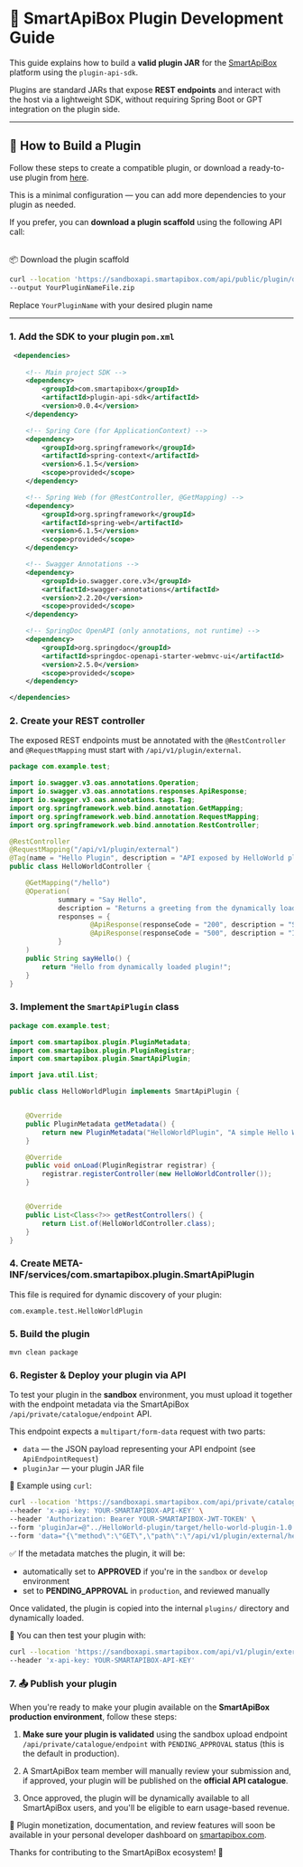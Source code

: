 # 🧩 SmartApiBox Plugin Development Guide

This guide explains how to build a **valid plugin JAR** for the [SmartApiBox](https://smartapibox.com) platform using the `plugin-api-sdk`.

Plugins are standard JARs that expose **REST endpoints** and interact with the host via a lightweight SDK, without requiring Spring Boot or GPT integration on the plugin side.

---

## 🚀 How to Build a Plugin

Follow these steps to create a compatible plugin, or download a ready-to-use plugin from [here](https://github.com/IzzOnLineV2/plugin_example).

This is a minimal configuration — you can add more dependencies to your plugin as needed.

If you prefer, you can **download a plugin scaffold** using the following API call:  
<br>

📦 Download the plugin scaffold
```bash
curl --location 'https://sandboxapi.smartapibox.com/api/public/plugin/download?pluginName=YourPluginName' \
--output YourPluginNameFile.zip
```
Replace `YourPluginName` with your desired plugin name


---

### 1. Add the SDK to your plugin `pom.xml`

```xml
 <dependencies>
    
    <!-- Main project SDK -->
    <dependency>
        <groupId>com.smartapibox</groupId>
        <artifactId>plugin-api-sdk</artifactId>
        <version>0.0.4</version>
    </dependency>

    <!-- Spring Core (for ApplicationContext) -->
    <dependency>
        <groupId>org.springframework</groupId>
        <artifactId>spring-context</artifactId>
        <version>6.1.5</version>
        <scope>provided</scope>
    </dependency>

    <!-- Spring Web (for @RestController, @GetMapping) -->
    <dependency>
        <groupId>org.springframework</groupId>
        <artifactId>spring-web</artifactId>
        <version>6.1.5</version>
        <scope>provided</scope>
    </dependency>

    <!-- Swagger Annotations -->
    <dependency>
        <groupId>io.swagger.core.v3</groupId>
        <artifactId>swagger-annotations</artifactId>
        <version>2.2.20</version>
        <scope>provided</scope>
    </dependency>

    <!-- SpringDoc OpenAPI (only annotations, not runtime) -->
    <dependency>
        <groupId>org.springdoc</groupId>
        <artifactId>springdoc-openapi-starter-webmvc-ui</artifactId>
        <version>2.5.0</version>
        <scope>provided</scope>
    </dependency>

</dependencies>
```
### 2. Create your REST controller
The exposed REST endpoints must be annotated with the `@RestController` and `@RequestMapping` must start with `/api/v1/plugin/external`.

```java
package com.example.test;

import io.swagger.v3.oas.annotations.Operation;
import io.swagger.v3.oas.annotations.responses.ApiResponse;
import io.swagger.v3.oas.annotations.tags.Tag;
import org.springframework.web.bind.annotation.GetMapping;
import org.springframework.web.bind.annotation.RequestMapping;
import org.springframework.web.bind.annotation.RestController;

@RestController
@RequestMapping("/api/v1/plugin/external")
@Tag(name = "Hello Plugin", description = "API exposed by HelloWorld plugin")
public class HelloWorldController {

    @GetMapping("/hello")
    @Operation(
            summary = "Say Hello",
            description = "Returns a greeting from the dynamically loaded plugin",
            responses = {
                    @ApiResponse(responseCode = "200", description = "Successful response"),
                    @ApiResponse(responseCode = "500", description = "Internal error")
            }
    )
    public String sayHello() {
        return "Hello from dynamically loaded plugin!";
    }
}

```
### 3. Implement the `SmartApiPlugin` class
```java
package com.example.test;

import com.smartapibox.plugin.PluginMetadata;
import com.smartapibox.plugin.PluginRegistrar;
import com.smartapibox.plugin.SmartApiPlugin;

import java.util.List;

public class HelloWorldPlugin implements SmartApiPlugin {


    @Override
    public PluginMetadata getMetadata() {
        return new PluginMetadata("HelloWorldPlugin", "A simple Hello World plugin", "1.0.0", "Stefania", "/api/v1/plugin/external/hello", PluginMetadata.HttpMethod.GET);
    }

    @Override
    public void onLoad(PluginRegistrar registrar) {
        registrar.registerController(new HelloWorldController());
    }


    @Override
    public List<Class<?>> getRestControllers() {
        return List.of(HelloWorldController.class);
    }
}
```
### 4. Create META-INF/services/com.smartapibox.plugin.SmartApiPlugin
This file is required for dynamic discovery of your plugin:
```text
com.example.test.HelloWorldPlugin
```

### 5. Build the plugin
```mvn
mvn clean package
```

### 6. Register & Deploy your plugin via API

To test your plugin in the **sandbox** environment, you must upload it together with the endpoint metadata via the SmartApiBox `/api/private/catalogue/endpoint` API.

This endpoint expects a `multipart/form-data` request with two parts:

- `data` — the JSON payload representing your API endpoint (see `ApiEndpointRequest`)
- `pluginJar` — your plugin JAR file

🧾 Example using `curl`:

```bash
curl --location 'https://sandboxapi.smartapibox.com/api/private/catalogue/endpoint' \
--header 'x-api-key: YOUR-SMARTAPIBOX-API-KEY' \
--header 'Authorization: Bearer YOUR-SMARTAPIBOX-JWT-TOKEN' \
--form 'pluginJar=@"../HelloWorld-plugin/target/hello-world-plugin-1.0.0.jar"' \
--form 'data="{\"method\":\"GET\",\"path\":\"/api/v1/plugin/external/hello\",\"headers\":[{\"name\":\"x-api-key\",\"value\":\"REQUIRED\",\"description\":null}],\"example\":\"example string\",\"name\":\"name string\",\"requiresAuth\":false,\"consumes\":\"application/json\",\"tags\":[\"NO GPT REQUIRED\"],\"categoryIds\":[6],\"description\":\"descrizione\"}";type=application/json'
```

✅ If the metadata matches the plugin, it will be:
- automatically set to **APPROVED** if you're in the `sandbox` or `develop` environment
- set to **PENDING_APPROVAL** in `production`, and reviewed manually

Once validated, the plugin is copied into the internal `plugins/` directory and dynamically loaded.

🧪 You can then test your plugin with:

```bash
curl --location 'https://sandboxapi.smartapibox.com/api/v1/plugin/external/hello' \
--header 'x-api-key: YOUR-SMARTAPIBOX-API-KEY'
```

### 7. 📤 Publish your plugin

When you're ready to make your plugin available on the **SmartApiBox production environment**, follow these steps:

1. **Make sure your plugin is validated** using the sandbox upload endpoint `/api/private/catalogue/endpoint` with `PENDING_APPROVAL` status (this is the default in production).

2. A SmartApiBox team member will manually review your submission and, if approved, your plugin will be published on the **official API catalogue**.

3. Once approved, the plugin will be dynamically available to all SmartApiBox users, and you'll be eligible to earn usage-based revenue.

📨 Plugin monetization, documentation, and review features will soon be available in your personal developer dashboard on [smartapibox.com](https://smartapibox.com).

Thanks for contributing to the SmartApiBox ecosystem! 🎉